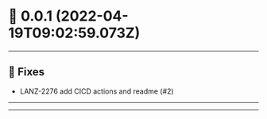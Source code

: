 # :confetti_ball: 0.0.1 (2022-04-19T09:02:59.073Z)
- - -
## :bug: Fixes
* LANZ-2276 add CICD actions and readme (#2)
- - -
- - -
